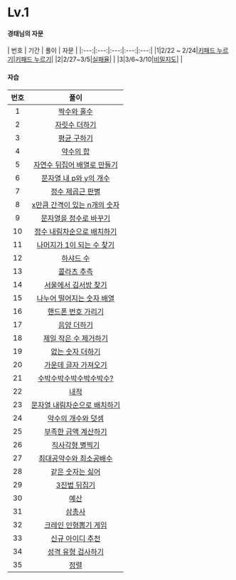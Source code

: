 # Lv.1 

#### 경태님의 자문

| 번호 | 기간 | 풀이 | 자문 |
|:---:|:---:|:---:|:---:|:---:|
|1|2/22 ~ 2/24|[키패드 누르기](https://github.com/kzh4295/Programmers_Algorithm/blob/master/Lv1/keypad.js)|[키패드 누르기](https://github.com/kzh4295/Programmers_Algorithm/blob/master/Lv1/keypad_.js)|
|2|2/27~3/5|[실패율](https://github.com/kzh4295/Programmers_Algorithm/blob/master/Lv1/failureRate.js)| |
|3|3/6~3/10|[비밀지도](https://github.com/kzh4295/Programmers_Algorithm/blob/master/Lv1/secretMap.js)| |

#### 자습
| 번호 | 풀이 |
|:---:|:---:|
|1|[짝수와 홀수](https://github.com/kzh4295/Programmers_Algorithm/blob/master/Lv1/evenOddNumbers.js)|
|2|[자릿수 더하기](https://github.com/kzh4295/Programmers_Algorithm/blob/master/Lv1/addDigits.js)|
|3|[평균 구하기](https://github.com/kzh4295/Programmers_Algorithm/blob/master/Lv1/Average.js)|
|4|[약수의 합](https://github.com/kzh4295/Programmers_Algorithm/blob/master/Lv1/dividedSum.js)|
|5|[자연수 뒤집어 배열로 만들기](https://github.com/kzh4295/Programmers_Algorithm/blob/master/Lv1/numberToArray.js)|
|6|[문자열 내 p와 y의 개수](https://github.com/kzh4295/Programmers_Algorithm/blob/master/Lv1/NumberOfPAndY.js)|
|7|[정수 제곱근 판별](https://github.com/kzh4295/Programmers_Algorithm/blob/master/Lv1/determinedInteger.js)|
|8|[x만큼 간격이 있는 n개의 숫자](https://github.com/kzh4295/Programmers_Algorithm/blob/master/Lv1/intervalNumber.js)|
|9|[문자열을 정수로 바꾸기](https://github.com/kzh4295/Programmers_Algorithm/blob/master/Lv1/stringToInteger.js)|
|10|[정수 내림차순으로 배치하기](https://github.com/kzh4295/Programmers_Algorithm/blob/master/Lv1/descendingInteger.js)|
|11|[나머지가 1이 되는 수 찾기](https://github.com/kzh4295/Programmers_Algorithm/blob/master/Lv1/theRestOne.js)|
|12|[하샤드 수](https://github.com/kzh4295/Programmers_Algorithm/blob/master/Lv1/hashad's.js)|
|13|[콜라츠 추측](https://github.com/kzh4295/Programmers_Algorithm/blob/master/Lv1/colats.js)|
|14|[서울에서 김서방 찾기](https://github.com/kzh4295/Programmers_Algorithm/blob/master/Lv1/findingKim.js)|
|15|[나누어 떨어지는 숫자 배열](https://github.com/kzh4295/Programmers_Algorithm/blob/master/Lv1/dividedArray.js)|
|16|[핸드폰 번호 가리기](https://github.com/kzh4295/Programmers_Algorithm/blob/master/Lv1/cellphone.js)|
|17|[음양 더하기](https://github.com/kzh4295/Programmers_Algorithm/blob/master/Lv1/addingYinAndYang.js)|
|18|[제일 작은 수 제거하기](https://github.com/kzh4295/Programmers_Algorithm/blob/master/Lv1/removalMinNumber.js)|
|19|[없는 숫자 더하기](https://github.com/kzh4295/Programmers_Algorithm/blob/master/Lv1/additionNoNumer.js)|
|20|[가운데 글자 가져오기](https://github.com/kzh4295/Programmers_Algorithm/blob/master/Lv1/middleLetter.js)|
|21|[수박수박수박수박수박수?](https://github.com/kzh4295/Programmers_Algorithm/blob/master/Lv1/infiniteWatermelon.js)|
|22|[내적](https://github.com/kzh4295/Programmers_Algorithm/blob/master/Lv1/innerIntegration.js)|
|23|[문자열 내림차순으로 배치하기](https://github.com/kzh4295/Programmers_Algorithm/blob/master/Lv1/descendingString.js)|
|24|[약수의 개수와 덧셈](https://github.com/kzh4295/Programmers_Algorithm/blob/master/Lv1/divisorAdditionAndCount.js)|
|25|[부족한 금액 계산하기](https://github.com/kzh4295/Programmers_Algorithm/blob/master/Lv1/shortfallCalculation.js)|
|26|[직사각형 별찍기](https://github.com/kzh4295/Programmers_Algorithm/blob/master/Lv1/rectangleStar.js)|
|27|[최대공약수와 최소공배수](https://github.com/kzh4295/Programmers_Algorithm/blob/master/Lv1/commonDivisorMultiple.js)|
|28|[같은 숫자는 싫어](https://github.com/kzh4295/Programmers_Algorithm/blob/master/Lv1/hatingSameNumber.js)|
|29|[3진법 뒤집기](https://github.com/kzh4295/Programmers_Algorithm/blob/master/Lv1/trigono.js)|
|30|[예산](https://github.com/kzh4295/Programmers_Algorithm/blob/master/Lv1/budget.js)|
|31|[삼총사](https://github.com/kzh4295/Programmers_Algorithm/blob/master/Lv1/trio.js)|
|32|[크레인 인형뽑기 게임](https://github.com/kzh4295/Programmers_Algorithm/blob/master/Lv1/crane.js)|
|33|[신규 아이디 추천](https://github.com/kzh4295/Programmers_Algorithm/blob/master/Lv1/recommendationId.js)|
|34|[성격 유형 검사하기](https://github.com/kzh4295/Programmers_Algorithm/blob/master/Lv1/mbti.js)|
|35|[정렬](https://github.com/kzh4295/Programmers_Algorithm/blob/master/Lv1/sort.js)|




